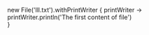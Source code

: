 new File('lll.txt').withPrintWriter { printWriter ->  
     printWriter.println('The first content of file')  
}  
